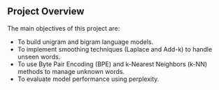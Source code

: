 ## Project Overview
The main objectives of this project are:
- To build unigram and bigram language models.
- To implement smoothing techniques (Laplace and Add-k) to handle unseen words.
- To use Byte Pair Encoding (BPE) and k-Nearest Neighbors (k-NN) methods to manage unknown words.
- To evaluate model performance using perplexity.

